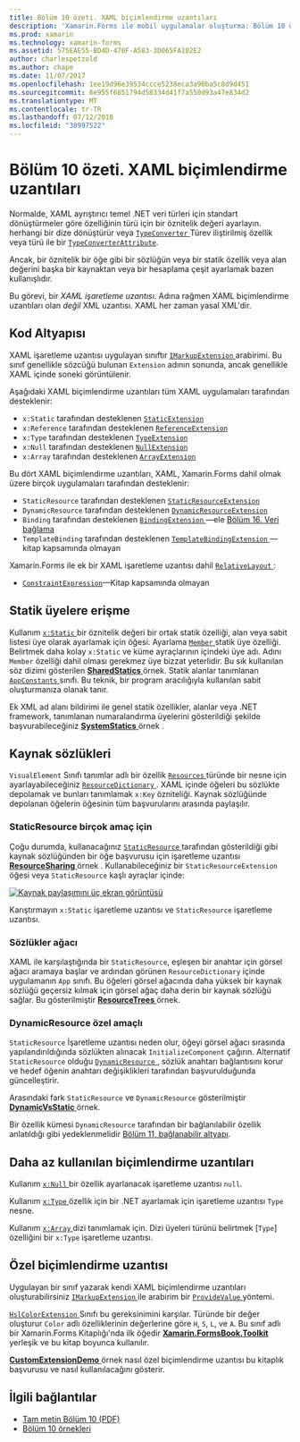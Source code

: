 ```yaml
---
title: Bölüm 10 özeti. XAML biçimlendirme uzantıları
description: 'Xamarin.Forms ile mobil uygulamalar oluşturma: Bölüm 10 özeti. XAML biçimlendirme uzantıları'
ms.prod: xamarin
ms.technology: xamarin-forms
ms.assetid: 575EAE55-BD4D-470F-A583-3D065FA102E2
author: charlespetzold
ms.author: chape
ms.date: 11/07/2017
ms.openlocfilehash: 1ee19d96e39534ccce5238eca3a90ba5c8d9d451
ms.sourcegitcommit: 6e955f6851794d58334d41f7a550d93a47e834d2
ms.translationtype: MT
ms.contentlocale: tr-TR
ms.lasthandoff: 07/12/2018
ms.locfileid: "38997522"
---
```

# <a name="summary-of-chapter-10-xaml-markup-extensions"></a>Bölüm 10 özeti. XAML biçimlendirme uzantıları

Normalde, XAML ayrıştırıcı temel .NET veri türleri için standart dönüştürmeler göre özelliğinin türü için bir öznitelik değeri ayarlayın. herhangi bir dize dönüştürür veya [ `TypeConverter` ](xref:Xamarin.Forms.TypeConverter) Türev iliştirilmiş özellik veya türü ile bir [`TypeConverterAttribute`](xref:Xamarin.Forms.TypeConverterAttribute).

Ancak, bir öznitelik bir öğe gibi bir sözlüğün veya bir statik özellik veya alan değerini başka bir kaynaktan veya bir hesaplama çeşit ayarlamak bazen kullanışlıdır.

Bu görevi, bir *XAML işaretleme uzantısı*. Adına rağmen XAML biçimlendirme uzantıları olan *değil* XML uzantısı. XAML her zaman yasal XML'dir.

## <a name="the-code-infrastructure"></a>Kod Altyapısı

XAML işaretleme uzantısı uygulayan sınıftır [ `IMarkupExtension` ](xref:Xamarin.Forms.Xaml.IMarkupExtension) arabirimi. Bu sınıf genellikle sözcüğü bulunan `Extension` adının sonunda, ancak genellikle XAML içinde soneki görüntülenir.

Aşağıdaki XAML biçimlendirme uzantıları tüm XAML uygulamaları tarafından desteklenir:

- `x:Static` tarafından desteklenen [`StaticExtension`](xref:Xamarin.Forms.Xaml.StaticExtension)
- `x:Reference` tarafından desteklenen [`ReferenceExtension`](xref:Xamarin.Forms.Xaml.ReferenceExtension)
- `x:Type` tarafından desteklenen [`TypeExtension`](xref:Xamarin.Forms.Xaml.TypeExtension)
- `x:Null` tarafından desteklenen [`NullExtension`](xref:Xamarin.Forms.Xaml.NullExtension)
- `x:Array` tarafından desteklenen [`ArrayExtension`](xref:Xamarin.Forms.Xaml.ArrayExtension)

Bu dört XAML biçimlendirme uzantıları, XAML, Xamarin.Forms dahil olmak üzere birçok uygulamaları tarafından desteklenir:

- `StaticResource` tarafından desteklenen [`StaticResourceExtension`](xref:Xamarin.Forms.Xaml.StaticResourceExtension)
- `DynamicResource` tarafından desteklenen [`DynamicResourceExtension`](xref:Xamarin.Forms.Xaml.DynamicResourceExtension)
- `Binding` tarafından desteklenen [ `BindingExtension` ](xref:Xamarin.Forms.Xaml.BindingExtension) &mdash;ele [Bölüm 16. Veri bağlama](#chapter16)
- `TemplateBinding` tarafından desteklenen [ `TemplateBindingExtension` ](xref:Xamarin.Forms.Xaml.TemplateBindingExtension) &mdash;kitap kapsamında olmayan

Xamarin.Forms ile ek bir XAML işaretleme uzantısı dahil [ `RelativeLayout` ](xref:Xamarin.Forms.RelativeLayout):

- [`ConstraintExpression`](xref:Xamarin.Forms.ConstraintExpression)&mdash;Kitap kapsamında olmayan

## <a name="accessing-static-members"></a>Statik üyelere erişme

Kullanım [ `x:Static` ](xref:Xamarin.Forms.Xaml.StaticExtension) bir öznitelik değeri bir ortak statik özelliği, alan veya sabit listesi üye olarak ayarlamak için öğesi. Ayarlama [ `Member` ](xref:Xamarin.Forms.Xaml.StaticExtension.Member) statik üye özelliği. Belirtmek daha kolay `x:Static` ve küme ayraçlarının içindeki üye adı. Adını `Member` özelliği dahil olması gerekmez üye bizzat yeterlidir. Bu sık kullanılan söz dizimi gösterilen [ **SharedStatics** ](https://github.com/xamarin/xamarin-forms-book-samples/tree/master/Chapter10/SharedStatics) örnek. Statik alanlar tanımlanan [ `AppConstants` ](https://github.com/xamarin/xamarin-forms-book-samples/blob/master/Chapter10/SharedStatics/SharedStatics/SharedStatics/AppConstants.cs) sınıfı. Bu teknik, bir program aracılığıyla kullanılan sabit oluşturmanıza olanak tanır.

Ek XML ad alanı bildirimi ile genel statik özellikler, alanlar veya .NET framework, tanımlanan numaralandırma üyelerini gösterildiği şekilde başvurabileceğiniz [ **SystemStatics** ](https://github.com/xamarin/xamarin-forms-book-samples/tree/master/Chapter10/SystemStatics) örnek .

## <a name="resource-dictionaries"></a>Kaynak sözlükleri

`VisualElement` Sınıfı tanımlar adlı bir özellik [ `Resources` ](xref:Xamarin.Forms.VisualElement.Resources) türünde bir nesne için ayarlayabileceğiniz [ `ResourceDictionary` ](xref:Xamarin.Forms.ResourceDictionary). XAML içinde öğeleri bu sözlükte depolamak ve bunları tanımlamak `x:Key` özniteliği. Kaynak sözlüğünde depolanan öğelerin öğesinin tüm başvurularını arasında paylaşılır.

### <a name="staticresource-for-most-purposes"></a>StaticResource birçok amaç için

Çoğu durumda, kullanacağınız [ `StaticResource` ](xref:Xamarin.Forms.Xaml.StaticResourceExtension) tarafından gösterildiği gibi kaynak sözlüğünden bir öğe başvurusu için işaretleme uzantısı [ **ResourceSharing** ](https://github.com/xamarin/xamarin-forms-book-samples/tree/master/Chapter10/ResourceSharing) örnek . Kullanabileceğiniz bir `StaticResourceExtension` öğesi veya `StaticResource` kaşlı ayraçlar içinde:

[![Kaynak paylaşımını üç ekran görüntüsü](images/ch10fg03-small.png "kaynak paylaşımını")](images/ch10fg03-large.png#lightbox "kaynak paylaşma")

Karıştırmayın `x:Static` işaretleme uzantısı ve `StaticResource` işaretleme uzantısı.

### <a name="a-tree-of-dictionaries"></a>Sözlükler ağacı

XAML ile karşılaştığında bir `StaticResource`, eşleşen bir anahtar için görsel ağacı aramaya başlar ve ardından görünen `ResourceDictionary` içinde uygulamanın `App` sınıfı. Bu öğeleri görsel ağacında daha yüksek bir kaynak sözlüğü geçersiz kılmak için görsel ağaç daha derin bir kaynak sözlüğü sağlar. Bu gösterilmiştir [ **ResourceTrees** ](https://github.com/xamarin/xamarin-forms-book-samples/tree/master/Chapter10/ResourceTrees) örnek.

### <a name="dynamicresource-for-special-purposes"></a>DynamicResource özel amaçlı

`StaticResource` İşaretleme uzantısı neden olur, öğeyi görsel ağacı sırasında yapılandırıldığında sözlükten alınacak `InitializeComponent` çağırın. Alternatif `StaticResource` olduğu [ `DynamicResource` ](xref:Xamarin.Forms.Xaml.DynamicResourceExtension), sözlük anahtarı bağlantısını korur ve hedef öğenin anahtarı değişiklikleri tarafından başvurulduğunda güncelleştirir.

Arasındaki fark `StaticResource` ve `DynamicResource` gösterilmiştir [ **DynamicVsStatic** ](https://github.com/xamarin/xamarin-forms-book-samples/tree/master/Chapter10/DynamicVsStatic) örnek.

Bir özellik kümesi `DynamicResource` tarafından bir bağlanılabilir özellik anlatıldığı gibi yedeklenmelidir [Bölüm 11, bağlanabilir altyapı](chapter11.md).

## <a name="lesser-used-markup-extensions"></a>Daha az kullanılan biçimlendirme uzantıları

Kullanım [ `x:Null` ](xref:Xamarin.Forms.Xaml.NullExtension) bir özellik ayarlanacak işaretleme uzantısı `null`.

Kullanım [ `x:Type` ](xref:Xamarin.Forms.Xaml.TypeExtension) özellik için bir .NET ayarlamak için işaretleme uzantısı `Type` nesne.

Kullanım [ `x:Array` ](xref:Xamarin.Forms.Xaml.ArrayExtension) dizi tanımlamak için. Dizi üyeleri türünü belirtmek [`Type`] özelliğini bir `x:Type` işaretleme uzantısı.

## <a name="a-custom-markup-extension"></a>Özel biçimlendirme uzantısı

Uygulayan bir sınıf yazarak kendi XAML biçimlendirme uzantıları oluşturabilirsiniz [ `IMarkupExtension` ](xref:Xamarin.Forms.Xaml.IMarkupExtension) ile arabirim bir [ `ProvideValue` ](xref:Xamarin.Forms.Xaml.IMarkupExtension.ProvideValue(System.IServiceProvider)) yöntemi.

[ `HslColorExtension` ](https://github.com/xamarin/xamarin-forms-book-samples/blob/master/Libraries/Xamarin.FormsBook.Toolkit/Xamarin.FormsBook.Toolkit/HslColorExtension.cs) Sınıfı bu gereksinimini karşılar. Türünde bir değer oluşturur `Color` adlı özelliklerinin değerlerine göre `H`, `S`, `L`, ve `A`. Bu sınıf adlı bir Xamarin.Forms Kitaplığı'nda ilk öğedir [ **Xamarin.FormsBook.Toolkit** ](https://github.com/xamarin/xamarin-forms-book-samples/tree/master/Libraries/Xamarin.FormsBook.Toolkit) yerleşik ve bu kitap boyunca kullanılır.

[ **CustomExtensionDemo** ](https://github.com/xamarin/xamarin-forms-book-samples/tree/master/Chapter10/CustomExtensionDemo) örnek nasıl özel biçimlendirme uzantısı bu kitaplık başvurusu ve nasıl kullanılacağını gösterir.



## <a name="related-links"></a>İlgili bağlantılar

- [Tam metin Bölüm 10 (PDF)](https://download.xamarin.com/developer/xamarin-forms-book/XamarinFormsBook-Ch10-Apr2016.pdf)
- [Bölüm 10 örnekleri](https://github.com/xamarin/xamarin-forms-book-samples/tree/master/Chapter10)

